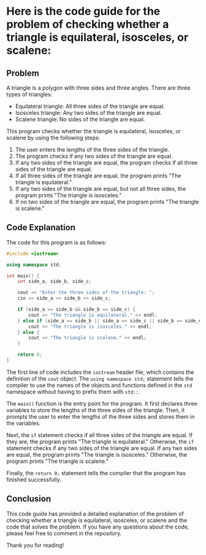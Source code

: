 # Here is the code guide for the problem of checking whether a triangle is equilateral, isosceles, or scalene:

## Problem

A triangle is a polygon with three sides and three angles. There are three types of triangles:

* Equilateral triangle: All three sides of the triangle are equal.
* Isosceles triangle: Any two sides of the triangle are equal.
* Scalene triangle: No sides of the triangle are equal.

This program checks whether the triangle is equilateral, isosceles, or scalene by using the following steps:

1. The user enters the lengths of the three sides of the triangle.
2. The program checks if any two sides of the triangle are equal.
3. If any two sides of the triangle are equal, the program checks if all three sides of the triangle are equal.
4. If all three sides of the triangle are equal, the program prints "The triangle is equilateral."
5. If any two sides of the triangle are equal, but not all three sides, the program prints "The triangle is isosceles."
6. If no two sides of the triangle are equal, the program prints "The triangle is scalene."

## Code Explanation

The code for this program is as follows:

```c++
#include <iostream>

using namespace std;

int main() {
    int side_a, side_b, side_c;

    cout << "Enter the three sides of the triangle: ";
    cin >> side_a >> side_b >> side_c;

    if (side_a == side_b && side_b == side_c) {
        cout << "The triangle is equilateral." << endl;
    } else if (side_a == side_b || side_a == side_c || side_b == side_c) {
        cout << "The triangle is isosceles." << endl;
    } else {
        cout << "The triangle is scalene." << endl;
    }

    return 0;
}
```

The first line of code includes the `iostream` header file, which contains the definition of the `cout` object. The `using namespace std;` statement tells the compiler to use the names of the objects and functions defined in the `std` namespace without having to prefix them with `std::`.

The `main()` function is the entry point for the program. It first declares three variables to store the lengths of the three sides of the triangle. Then, it prompts the user to enter the lengths of the three sides and stores them in the variables.

Next, the `if` statement checks if all three sides of the triangle are equal. If they are, the program prints "The triangle is equilateral." Otherwise, the `if` statement checks if any two sides of the triangle are equal. If any two sides are equal, the program prints "The triangle is isosceles." Otherwise, the program prints "The triangle is scalene."

Finally, the `return 0;` statement tells the compiler that the program has finished successfully.

## Conclusion

This code guide has provided a detailed explanation of the problem of checking whether a triangle is equilateral, isosceles, or scalene and the code that solves the problem. If you have any questions about the code, please feel free to comment in the repository.

Thank you for reading!